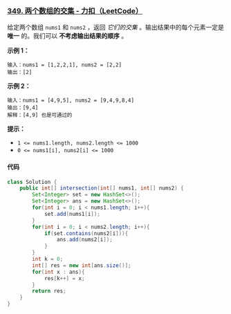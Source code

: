 ### [349. 两个数组的交集 - 力扣（LeetCode）](https://leetcode.cn/problems/intersection-of-two-arrays/description/)

给定两个数组 `nums1` 和 `nums2` ，返回 *它们的交集* 。输出结果中的每个元素一定是 **唯一** 的。我们可以 **不考虑输出结果的顺序** 。

 

**示例 1：**

```
输入：nums1 = [1,2,2,1], nums2 = [2,2]
输出：[2]
```

**示例 2：**

```
输入：nums1 = [4,9,5], nums2 = [9,4,9,8,4]
输出：[9,4]
解释：[4,9] 也是可通过的
```

 

**提示：**

- `1 <= nums1.length, nums2.length <= 1000`
- `0 <= nums1[i], nums2[i] <= 1000`



#### 代码

```java
class Solution {
    public int[] intersection(int[] nums1, int[] nums2) {
        Set<Integer> set = new HashSet<>();
        Set<Integer> ans = new HashSet<>();
        for(int i = 0; i < nums1.length; i++){
            set.add(nums1[i]);
        }
        for(int i = 0; i < nums2.length; i++){
            if(set.contains(nums2[i])){
                ans.add(nums2[i]);
            }
        }
        int k = 0;
        int[] res = new int[ans.size()];
        for(int x : ans){
            res[k++] = x;
        }
        return res;
    }
}
```

